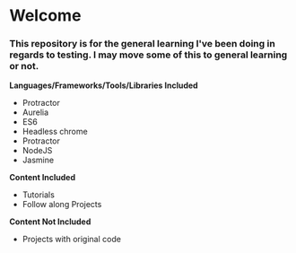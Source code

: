 # Welcome

### This repository is for the general learning I've been doing in regards to testing. I may move some of this to general learning or not.

**Languages/Frameworks/Tools/Libraries Included**
  * Protractor
  * Aurelia
  * ES6
  * Headless chrome
  * Protractor
  * NodeJS
  * Jasmine


**Content Included**
  * Tutorials
  * Follow along Projects

**Content Not Included**
  * Projects with original code
